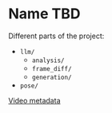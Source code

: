 # Name TBD

Different parts of the project:
- `llm/`
    - `analysis/`
    - `frame_diff/`
    - `generation/`
- `pose/`

[Video metadata](https://docs.google.com/spreadsheets/d/1WNfDNICa5WdvEl8qDeNTEkO1e3Mvv6gJKwoE2ofs81w/edit?usp=sharing)
